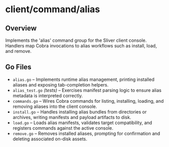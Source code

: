 # client/command/alias

## Overview

Implements the 'alias' command group for the Sliver client console. Handlers map Cobra invocations to alias workflows such as install, load, and remove.

## Go Files

- `alias.go` – Implements runtime alias management, printing installed aliases and exposing tab-completion helpers.
- `alias_test.go` *(tests)* – Exercises manifest parsing logic to ensure alias metadata is interpreted correctly.
- `commands.go` – Wires Cobra commands for listing, installing, loading, and removing aliases into the client console.
- `install.go` – Handles installing alias bundles from directories or archives, writing manifests and payload artifacts to disk.
- `load.go` – Loads alias manifests, validates target compatibility, and registers commands against the active console.
- `remove.go` – Removes installed aliases, prompting for confirmation and deleting associated on-disk assets.
